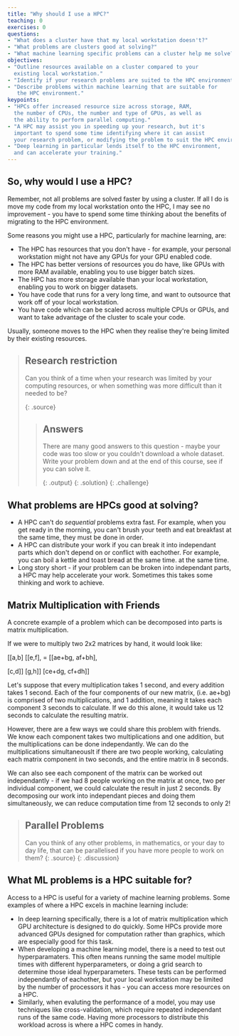 ```yaml
---
title: "Why should I use a HPC?"
teaching: 0
exercises: 0
questions:
- "What does a cluster have that my local workstation doesn't?"
- "What problems are clusters good at solving?"
- "What machine learning specific problems can a cluster help me solve?"
objectives:
- "Outline resources available on a cluster compared to your 
  existing local workstation."
- "Identify if your research problems are suited to the HPC environment."
- "Describe problems within machine learning that are suitable for 
   the HPC environment."
keypoints:
- "HPCs offer increased resource size across storage, RAM,
  the number of CPUs, the number and type of GPUs, as well as 
  the ability to perform parallel computing."
- "A HPC may assist you in speeding up your research, but it's 
  important to spend some time identifying where it can assist
  your research problem, or modifying the problem to suit the HPC environment."
- "Deep learning in particular lends itself to the HPC environment,
  and can accelerate your training."
---
```


<!---
Prerequisite: What is a cluster?  
Motivations: Understanding what problems are suitable on the HPC
allows you to decide whether or not to continue this course :)
HPC level: 1/5
ML level: 2/5
--->  

## So, why would I use a HPC?
Remember, not all problems are solved faster by using a cluster.
If all I do is move my code from my local workstation onto the HPC, 
I may see no improvement - you have to spend some time
thinking about the benefits of migrating to the HPC environment.
 
Some reasons you might use a HPC, particularly for machine learning, are:

- The HPC has resources that you don't have - for example, your personal
  workstation might not have any GPUs for your GPU enabled code.
- The HPC has better versions of resources you do have, like GPUs
  with more RAM available, enabling you to use bigger batch sizes.
- The HPC has more storage available than your local workstation,
  enabling you to work on bigger datasets.
- You have code that runs for a very long time, and want to outsource
  that work off of your local workstation.
- You have code which can be scaled across multiple CPUs or GPUs,
  and want to take advantage of the cluster to scale your code.

Usually, someone moves to the HPC when they realise they're being limited
by their existing resources.

> ## Research restriction
>
> Can you think of a time when your research was limited by your
> computing resources, or when something was more difficult than
> it needed to be?
>
> {: .source}
>
> > ## Answers
> >
> > There are many good answers to this question - maybe your 
> > code was too slow or you couldn't download a whole dataset.
> > Write your 
> > problem down and at the end of this course, see if you can
> > solve it. 
> >
> > {: .output}
> {: .solution}
{: .challenge}

## What problems are HPCs good at solving?
- A HPC can't do *sequential* problems extra fast. For example,
  when you get ready in the morning, you can't brush your teeth
  and eat breakfast at the same time, they must be done in order.
- A HPC can distribute your work if you can break it into independant parts 
  which don't depend on or conflict with eachother. For example,
  you can boil a kettle and toast bread at the same time.
  at the same time.
- Long story short - if your problem can be broken into independant 
  parts, a HPC may help accelerate your work. Sometimes this takes
  some thinking and work to achieve. 

## Matrix Multiplication with Friends
A concrete example of a problem which can be decomposed into 
parts is matrix multiplication.

If we were to multiply two 2x2 matrices by hand, it would look like:

[[a,b]  [[e,f],  = [[ae+bg, af+bh],

 [c,d]]  [g,h]]     [ce+dg, cf+dh]]

Let's suppose that every multiplication takes 1 second, and every
addition takes 1 second. Each of the four components of our new 
matrix, (i.e. ae+bg) is comprised of two multiplications, and 1 addition, meaning
it takes each component 3 seconds to calculate. If we do this alone,
it would take us 12 seconds to calculate the resulting matrix.

However, there are a few ways we could share this problem with friends.
We know each component takes two multiplications and one addition,
but the multiplications can be done independantly. We can do the multiplications 
simultaneouslt if there are two people working, calculating each matrix 
component in two seconds, and the entire matrix in 8 seconds. 

We can also see each component of the matrix can be worked out 
independantly - if we had 8 people working on the matrix at once,
two per individual component, we could calculate the result in just 2 seconds. 
By decomposing our work into independant pieces and doing them simultaneously, 
we can reduce computation time from 12 seconds to only 2! 

> ## Parallel Problems
>
> Can you think of any other problems, in mathematics, 
> or your day to day life, that can be parallelised if you have
> more people to work on them?
> {: .source}
{: .discussion}

## What ML problems is a HPC suitable for?
Access to a HPC is useful for a variety of machine learning problems.
Some examples of where a HPC excels in machine learning include:
- In deep learning specifically, there is a lot of matrix multiplication
  which GPU architecture is designed to do quickly. Some HPCs provide more advanced 
  GPUs designed for computation rather than graphics, which are
  especially good for this task.
- When developing a machine learning model, there is a need to test
  out hyperparamaters. This often means running the same model multiple
  times with different hyperparameters, or doing a grid search
  to determine those ideal hyperparameters. These tests can be 
  performed independantly of eachother, but your local workstation
  may be limited by the number of processors it has - you can access
  more resources on a HPC.
- Similarly, when evaluting the performance of a model, you may use
  techniques like cross-validation, which require repeated independant
  runs of the same code. Having more processors to distribute
  this workload across is where a HPC comes in handy.
